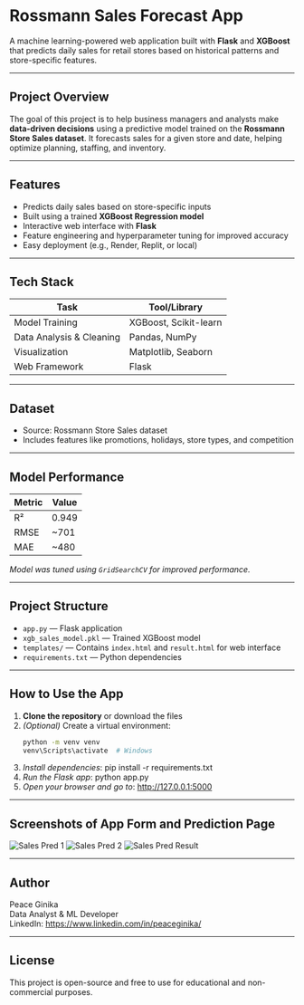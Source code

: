 # Rossmann Sales Forecast App

A machine learning-powered web application built with **Flask** and **XGBoost** that predicts daily sales for retail stores based on historical patterns and store-specific features.

---

## Project Overview

The goal of this project is to help business managers and analysts make **data-driven decisions** using a predictive model trained on the **Rossmann Store Sales dataset**. It forecasts sales for a given store and date, helping optimize planning, staffing, and inventory.

---

## Features

- Predicts daily sales based on store-specific inputs
- Built using a trained **XGBoost Regression model**
- Interactive web interface with **Flask**
- Feature engineering and hyperparameter tuning for improved accuracy
- Easy deployment (e.g., Render, Replit, or local)

---

## Tech Stack

| Task                    | Tool/Library         |
|-------------------------|----------------------|
| Model Training          | XGBoost, Scikit-learn|
| Data Analysis & Cleaning| Pandas, NumPy        |
| Visualization           | Matplotlib, Seaborn  |
| Web Framework           | Flask                |

---

## Dataset

- Source: Rossmann Store Sales dataset
- Includes features like promotions, holidays, store types, and competition

---

## Model Performance

| Metric | Value |
|--------|-------|
| R²     | 0.949 |
| RMSE   | ~701  |
| MAE    | ~480  |

*Model was tuned using `GridSearchCV` for improved performance.*

---

## Project Structure

- `app.py` — Flask application
- `xgb_sales_model.pkl` — Trained XGBoost model
- `templates/` — Contains `index.html` and `result.html` for web interface
- `requirements.txt` — Python dependencies

---

## How to Use the App

1. **Clone the repository** or download the files
2. *(Optional)* Create a virtual environment:
   ```bash
   python -m venv venv
   venv\Scripts\activate  # Windows
 3. *Install dependencies*: pip install -r requirements.txt
 4. *Run the Flask app*: python app.py
 5. *Open your browser and go to*: http://127.0.0.1:5000

---

## Screenshots of App Form and Prediction Page
![Sales Pred  1](https://github.com/user-attachments/assets/0b8b6dfa-95fb-41b6-ba45-3dd826058ffa)
![Sales Pred 2](https://github.com/user-attachments/assets/ef421309-5e6a-4c30-bae1-4569df66f394)
![Sales Pred Result](https://github.com/user-attachments/assets/fef60c43-ada7-474b-a77e-6014a260870b)

---

## Author

Peace Ginika  
Data Analyst & ML Developer  
LinkedIn: https://www.linkedin.com/in/peaceginika/

---

## License

This project is open-source and free to use for educational and non-commercial purposes.





